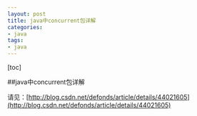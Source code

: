 ```yaml
---
layout: post
title: java中concurrent包详解
categories:
- java
tags:
- java
---
```

[toc]

##java中concurrent包详解

请见：[http://blog.csdn.net/defonds/article/details/44021605](http://blog.csdn.net/defonds/article/details/44021605)